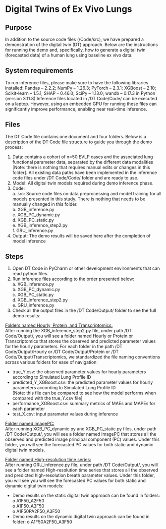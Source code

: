 # Digital Twins of Ex Vivo Lungs 

## Purpose
In addition to the source code files (/Code/src), we have prepared a demonstration of the digital twin (DT) approach. Below are the instructions for running the demo and, specifically, how to generate a digital twin (forecasted data) of a human lung using baseline ex vivo data.

## System requirements
To run inference files, please make sure to have the following libraries installed: Pandas – 2.2.2; NumPy – 1.26.3; PyTorch – 2.3.1; XGBoost – 2.10; Scikit-learn – 1.5.1; SHAP – 0.46.0; SciPy – 1.13.0; wandb – 0.17.3 in Python (version 3.11.8)
Inference files located in /DT Code/Code/ can be executed on a laptop. However, using an embedded GPU for running these files can significantly improve performance, enabling near real-time inference. 

## Files
The DT Code file contains one document and four folders. Below is a description of the DT Code file structure to guide you through the demo process:<br />
  1)	Data: contains a cohort of n=50 EVLP cases and the associated lung functional parameter data, separated by the different data modalities [Note: there is nothing that requires manual edits or changes in this folder]. All existing data paths have been implemented in the inference code files under /DT Code/Code/ folder and are ready to use. <br />
  3)	Model: All digital twin models required during demo inference phase. <br />
  4)	Code: <br />
    a.	src: Source code files on data preprocessing and model training for all models presented in this study. There is nothing that needs to be manually changed in this folder. <br />
    b.	XGB_inference.py<br />
    c.	XGB_PC_dynamic.py<br />
    d.	XGB_PC_static.py<br />
    e.	XGB_inference_step2.py<br />
    f.	GRU_inference.py<br />
  5)	Output: The demo results will be saved here after the completion of model inference

## Steps
  1.	Open DT Code in PyCharm or other development environments that can read python files.
  2.	Run inference files according to the order presented below:<br />
    a.	XGB_inference.py<br />
    b.	XGB_PC_dynamic.py<br />
    c.	XGB_PC_static.py<br />
    d.	XGB_inference_step2.py<br />
    e.	GRU_inference.py<br />
4.	Check all the output files in the /DT Code/Output/ folder to see the full demo results:<br />

<ins> Folders named Hourly, Protein, and Transcriptomics:</ins> <br />
After running the XGB_inference_step2.py file, under path /DT Code/Output/, you will see a folder named Hourly or Protein or Transcriptomics that stores the observed and predicted parameter values for the hourly parameters. For each folder in the path /DT Code/Output/Hourly or /DT Code/Output/Protein or /DT Code/Output/Transcriptomics, we standardized the file naming conventions across various folders for ease of navigation:
- true_Y.csv: the observed parameter values for hourly parameters according to Simulated Lung Profile ID<br />
-	predicted_Y_XGBoost.csv: the predicted parameter values for hourly parameters according to Simulated Lung Profile ID <br />
[Note: this file can be compared to see how the model performs when compared with the true_Y.csv file] <br />
-	performance_XGBoost.csv: summary metrics of MAEs and MAPEs for each parameter<br />
-	test_X.csv: input parameter values during inference<br />

<ins>Folder named ImagePC:</ins><br />
After running XGB_PC_dynamic.py and XGB_PC_static.py files, under path /DT Code/Output/, you will see a folder named ImagePC that stores all the observed and predicted image principal component (PC) values. Under this folder, you will see the forecasted PC values for both static and dynamic digital twin models.
  
<ins>Folder named High-resolution time series:</ins><br />
After running GRU_inference.py file, under path /DT Code/Output/, you will see a folder named High-resolution time series that stores all the observed and predicted high-resolution breath parameter values. Under this folder, you will see you will see the forecasted PC values for both static and dynamic digital twin models:
  -	Demo results on the static digital twin approach can be found in folders: 
    o	A1F50_A2F50<br />
    o	A1F50_A3F50<br />
    o	A1F50PA2F50_A3F50<br />
  -	Demo results on the dynamic digital twin approach can be found in folder:
    o	A1F50A2F50_A3F50<br />





